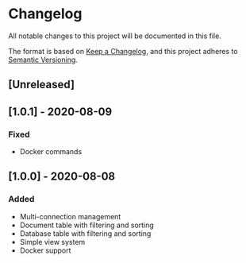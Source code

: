 # Changelog
All notable changes to this project will be documented in this file.

The format is based on [Keep a Changelog](https://keepachangelog.com/en/1.0.0/),
and this project adheres to [Semantic Versioning](https://semver.org/spec/v2.0.0.html).

## [Unreleased]

## [1.0.1] - 2020-08-09
### Fixed
- Docker commands

## [1.0.0] - 2020-08-08
### Added
- Multi-connection management
- Document table with filtering and sorting
- Database table with filtering and sorting
- Simple view system
- Docker support
